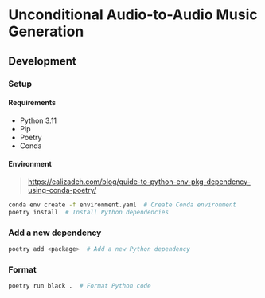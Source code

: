 # Unconditional Audio-to-Audio Music Generation

## Development

### Setup

#### Requirements

- Python 3.11
- Pip
- Poetry
- Conda

#### Environment

> https://ealizadeh.com/blog/guide-to-python-env-pkg-dependency-using-conda-poetry/

```bash
conda env create -f environment.yaml  # Create Conda environment
poetry install  # Install Python dependencies
```

### Add a new dependency

```bash
poetry add <package>  # Add a new Python dependency
```

### Format

```bash
poetry run black .  # Format Python code
```

